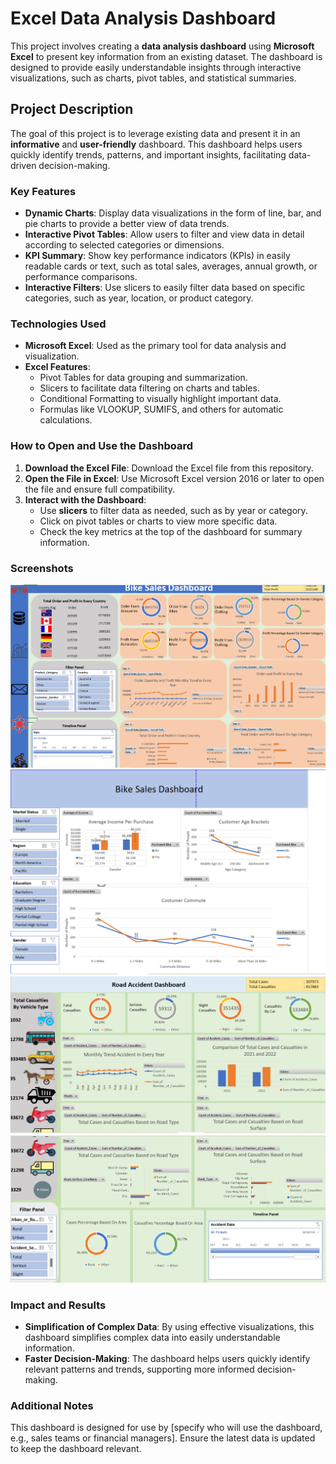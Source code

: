 # Excel Data Analysis Dashboard

This project involves creating a **data analysis dashboard** using **Microsoft Excel** to present key information from an existing dataset. The dashboard is designed to provide easily understandable insights through interactive visualizations, such as charts, pivot tables, and statistical summaries.

## Project Description
The goal of this project is to leverage existing data and present it in an **informative** and **user-friendly** dashboard. This dashboard helps users quickly identify trends, patterns, and important insights, facilitating data-driven decision-making.

### Key Features
- **Dynamic Charts**: Display data visualizations in the form of line, bar, and pie charts to provide a better view of data trends.
- **Interactive Pivot Tables**: Allow users to filter and view data in detail according to selected categories or dimensions.
- **KPI Summary**: Show key performance indicators (KPIs) in easily readable cards or text, such as total sales, averages, annual growth, or performance comparisons.
- **Interactive Filters**: Use slicers to easily filter data based on specific categories, such as year, location, or product category.

### Technologies Used
- **Microsoft Excel**: Used as the primary tool for data analysis and visualization.
- **Excel Features**:
  - Pivot Tables for data grouping and summarization.
  - Slicers to facilitate data filtering on charts and tables.
  - Conditional Formatting to visually highlight important data.
  - Formulas like VLOOKUP, SUMIFS, and others for automatic calculations.

### How to Open and Use the Dashboard
1. **Download the Excel File**: Download the Excel file from this repository.
2. **Open the File in Excel**: Use Microsoft Excel version 2016 or later to open the file and ensure full compatibility.
3. **Interact with the Dashboard**:
   - Use **slicers** to filter data as needed, such as by year or category.
   - Click on pivot tables or charts to view more specific data.
   - Check the key metrics at the top of the dashboard for summary information.

### Screenshots
![Screenshot 1](images/Picture7.png)
![Screenshot 2](images/Picture8.png)
![Screenshot 3](images/Picture9.png)
![Screenshot 4](images/Picture10.png)

### Impact and Results
- **Simplification of Complex Data**: By using effective visualizations, this dashboard simplifies complex data into easily understandable information.
- **Faster Decision-Making**: The dashboard helps users quickly identify relevant patterns and trends, supporting more informed decision-making.

### Additional Notes
This dashboard is designed for use by [specify who will use the dashboard, e.g., sales teams or financial managers]. Ensure the latest data is updated to keep the dashboard relevant.
